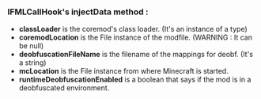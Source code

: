 ### IFMLCallHook's injectData method :

* __classLoader__ is the coremod's class loader. (It's an instance of a type)
* __coremodLocation__ is the File instance of the modfile. (WARNING : It can be null)
* __deobfuscationFileName__ is the filename of the mappings for deobf. (It's a string)
* __mcLocation__ is the File instance from where Minecraft is started.
* __runtimeDeobfuscationEnabled__ is a boolean that says if the mod is in a deobfuscated environment.